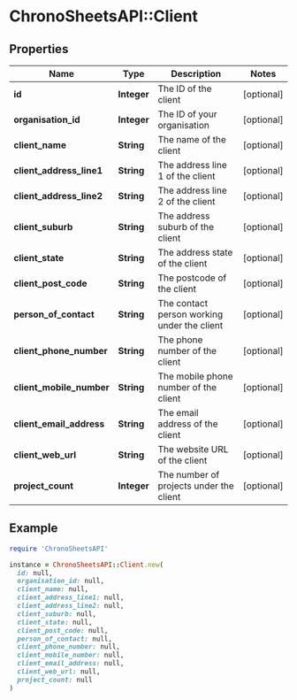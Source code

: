 # ChronoSheetsAPI::Client

## Properties

| Name | Type | Description | Notes |
| ---- | ---- | ----------- | ----- |
| **id** | **Integer** | The ID of the client | [optional] |
| **organisation_id** | **Integer** | The ID of your organisation | [optional] |
| **client_name** | **String** | The name of the client | [optional] |
| **client_address_line1** | **String** | The address line 1 of the client | [optional] |
| **client_address_line2** | **String** | The address line 2 of the client | [optional] |
| **client_suburb** | **String** | The address suburb of the client | [optional] |
| **client_state** | **String** | The address state of the client | [optional] |
| **client_post_code** | **String** | The postcode of the client | [optional] |
| **person_of_contact** | **String** | The contact person working under the client | [optional] |
| **client_phone_number** | **String** | The phone number of the client | [optional] |
| **client_mobile_number** | **String** | The mobile phone number of the client | [optional] |
| **client_email_address** | **String** | The email address of the client | [optional] |
| **client_web_url** | **String** | The website URL of the client | [optional] |
| **project_count** | **Integer** | The number of projects under the client | [optional] |

## Example

```ruby
require 'ChronoSheetsAPI'

instance = ChronoSheetsAPI::Client.new(
  id: null,
  organisation_id: null,
  client_name: null,
  client_address_line1: null,
  client_address_line2: null,
  client_suburb: null,
  client_state: null,
  client_post_code: null,
  person_of_contact: null,
  client_phone_number: null,
  client_mobile_number: null,
  client_email_address: null,
  client_web_url: null,
  project_count: null
)
```

